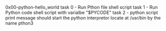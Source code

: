 0x00-python-hello_world
task 0 - Run Pthon file
	shell script
task 1 - Run Python code 
	shell script with varialbe "$PYCODE"
task 2 - python script print message
	should start the python interpretor locate at /usr/bin
	by the name pthon3
